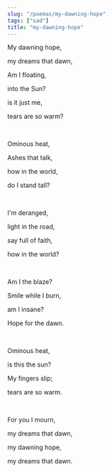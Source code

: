 ```yaml
---
slug: "/poemas/my-dawning-hope"
tags: ["sad"]
title: "my-dawning-hope"
---
```

My dawning hope,

my dreams that dawn,

Am I floating, 

into the Sun?

is it just me,

tears are so warm?

&nbsp;

Ominous heat,

Ashes that talk,

how in the world,

do I stand tall?

&nbsp;

I'm deranged,

light in the road,

say full of faith,

how in the world?

&nbsp;

Am I the blaze?

Smile while I burn,

am I insane?

Hope for the dawn.

&nbsp;

Ominous heat,

is this the sun?

My fingers slip;

tears are so warm.

&nbsp;

For you I mourn,

my dreams that dawn,

my dawning hope,

my dreams that dawn.